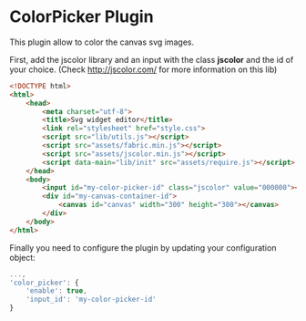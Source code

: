 ColorPicker Plugin
==================

This plugin allow to color the canvas svg images.

First, add the jscolor library and an input with the class **jscolor** and the id of your choice. (Check http://jscolor.com/ for more information on this lib)

```html
<!DOCTYPE html>
<html>
    <head>
        <meta charset="utf-8">
        <title>Svg widget editor</title>
        <link rel="stylesheet" href="style.css">
        <script src="lib/utils.js"></script>
        <script src="assets/fabric.min.js"></script>
        <script src="assets/jscolor.min.js"></script>
        <script data-main="lib/init" src="assets/require.js"></script>
    </head>
    <body>
        <input id="my-color-picker-id" class="jscolor" value="000000"></br>
        <div id="my-canvas-container-id">
            <canvas id="canvas" width="300" height="300"></canvas>
        </div>
    </body>
</html>
```

Finally you need to configure the plugin by updating your configuration object:

```js
...,
'color_picker': {
    'enable': true,
    'input_id': 'my-color-picker-id'
}
```
